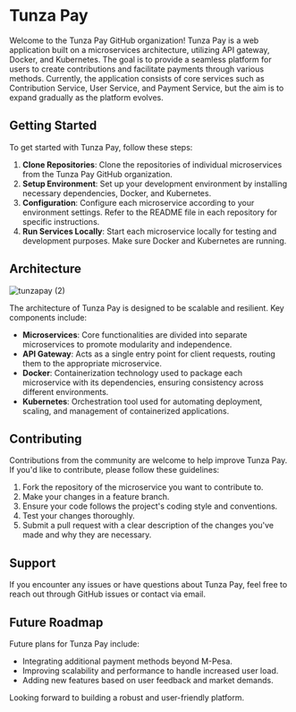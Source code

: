 # Tunza Pay

Welcome to the Tunza Pay GitHub organization! Tunza Pay is a web application built on a microservices architecture, utilizing API gateway, Docker, and Kubernetes. The goal is to provide a seamless platform for users to create contributions and facilitate payments through various methods. Currently, the application consists of core services such as Contribution Service, User Service, and Payment Service, but the aim is to expand gradually as the platform evolves.

## Getting Started

To get started with Tunza Pay, follow these steps:

1. **Clone Repositories**: Clone the repositories of individual microservices from the Tunza Pay GitHub organization.
2. **Setup Environment**: Set up your development environment by installing necessary dependencies, Docker, and Kubernetes.
3. **Configuration**: Configure each microservice according to your environment settings. Refer to the README file in each repository for specific instructions.
4. **Run Services Locally**: Start each microservice locally for testing and development purposes. Make sure Docker and Kubernetes are running.

## Architecture

![tunzapay (2)](https://github.com/tunzapay/.github/assets/51537638/1a6e1980-b699-4b57-9c5b-7876f8dd3b15)

The architecture of Tunza Pay is designed to be scalable and resilient. Key components include:

- **Microservices**: Core functionalities are divided into separate microservices to promote modularity and independence.
- **API Gateway**: Acts as a single entry point for client requests, routing them to the appropriate microservice.
- **Docker**: Containerization technology used to package each microservice with its dependencies, ensuring consistency across different environments.
- **Kubernetes**: Orchestration tool used for automating deployment, scaling, and management of containerized applications.

## Contributing

Contributions from the community are welcome to help improve Tunza Pay. If you'd like to contribute, please follow these guidelines:

1. Fork the repository of the microservice you want to contribute to.
2. Make your changes in a feature branch.
3. Ensure your code follows the project's coding style and conventions.
4. Test your changes thoroughly.
5. Submit a pull request with a clear description of the changes you've made and why they are necessary.

## Support

If you encounter any issues or have questions about Tunza Pay, feel free to reach out through GitHub issues or contact via email.

## Future Roadmap

Future plans for Tunza Pay include:

- Integrating additional payment methods beyond M-Pesa.
- Improving scalability and performance to handle increased user load.
- Adding new features based on user feedback and market demands.

Looking forward to building a robust and user-friendly platform.
